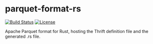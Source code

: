 # parquet-format-rs

[![Build Status](https://travis-ci.org/sunchao/parquet-format-rs.svg?branch=master)](https://travis-ci.org/sunchao/parquet-format-rs)
[![License](https://img.shields.io/badge/License-Apache%202.0-blue.svg)](https://opensource.org/licenses/Apache-2.0)

Apache Parquet format for Rust, hosting the Thrift definition file and the generated .rs file.
